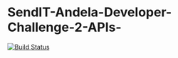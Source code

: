 # SendIT-Andela-Developer-Challenge-2-APIs-
[![Build Status](https://travis-ci.org/Aphrodis/SendIT-Andela-Developer-Challenge-2-APIs-.svg?branch=master)](https://travis-ci.org/Aphrodis/SendIT-Andela-Developer-Challenge-2-APIs-)
